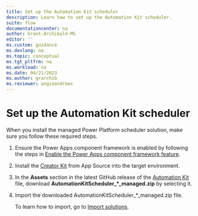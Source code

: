 ```yaml
---
title: Set up the Automation Kit scheduler
description: Learn how to set up the Automation Kit scheduler.
suite: flow
documentationcenter: na
author: Grant-Archibald-MS
editor: ''
ms.custom: guidance
ms.devlang: na
ms.topic: conceptual
ms.tgt_pltfrm: na
ms.workload: na
ms.date: 04/21/2023
ms.author: grarchib
ms.reviewer: angieandrews
---
```


# Set up the Automation Kit scheduler

When you install the managed Power Platform scheduler solution, make sure you follow these required steps. <!--Are steps part of installation, or are they done before or after? Link to installing managed scheduler solution.-->

1. Ensure the Power Apps component framework is enabled by following the steps in [Enable the Power Apps component framework feature](/power-apps/developer/component-framework/component-framework-for-canvas-apps#enable-the-power-apps-component-framework-feature").

1. Install the [Creator Kit](https://appsource.microsoft.com/product/dynamics-365/microsoftpowercatarch.creatorkit1) from App Source into the target environment.

1. In the **Assets** section in the latest GitHub release of the [Automation Kit](https://github.com/microsoft/powercat-automation-kit/releases) file, download **AutomationKitScheduler_*_managed.zip** by selecting it.

1. Import the downloaded AutomationKitScheduler_*_managed.zip file.

    To learn how to import, go to [Import solutions](/power-apps/maker/data-platform/import-update-export-solutions).
